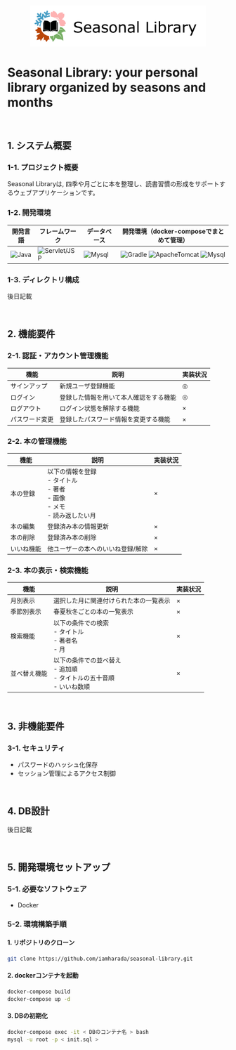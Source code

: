 
<div align="center"><img src="/img/logo.png" width="400"/></div>

# Seasonal Library: your personal library organized by seasons and months

<br>

## 1. システム概要
### 1-1. プロジェクト概要
Seasonal Libraryは, 四季や月ごとに本を整理し、読書習慣の形成をサポートするウェブアプリケーションです。

### 1-2. 開発環境 
|開発言語|フレームワーク|データベース|開発環境（docker-composeでまとめて管理）|
|---|---|---|---|
|![Java](https://img.shields.io/badge/Java-ED8B00?style=for-the-badge&logo=openjdk&logoColor=white)|![Servlet/JSP](https://img.shields.io/badge/-Servlet/JSP-007396.svg?logo=Servlet/JSP&style=for-the-badge)|![Mysql](https://img.shields.io/badge/MySQL-4479A1?style=for-the-badge&logo=mysql&logoColor=white)|![Gradle](https://img.shields.io/badge/Gradle-02303A?style=for-the-badge&logo=Gradle&logoColor=white)  ![ApacheTomcat](https://img.shields.io/badge/Apache%20Tomcat-F8DC75?style=for-the-badge&logo=apachetomcat&logoColor=black)  ![Mysql](https://img.shields.io/badge/MySQL-4479A1?style=for-the-badge&logo=mysql&logoColor=white)|

### 1-3. ディレクトリ構成
後日記載

<br>

## 2. 機能要件
### 2-1. 認証・アカウント管理機能
| 機能 | 説明 | 実装状況 |
| --- | --- | --- |
| サインアップ | 新規ユーザ登録機能 | ◎ |
| ログイン | 登録した情報を用いて本人確認をする機能 | ◎ |
| ログアウト | ログイン状態を解除する機能 | × |
| パスワード変更 | 登録したパスワード情報を変更する機能 | × |

### 2-2. 本の管理機能
| 機能 | 説明 | 実装状況 |
| --- | --- | --- |
| 本の登録 | 以下の情報を登録<br>- タイトル<br>- 著者<br>- 画像<br>- メモ<br>- 読み返したい月 | × |
| 本の編集 | 登録済み本の情報更新 | × |
| 本の削除 | 登録済み本の削除 | × |
| いいね機能 | 他ユーザーの本へのいいね登録/解除 | × |

### 2-3. 本の表示・検索機能
| 機能 | 説明 | 実装状況 |
| --- | --- | --- |
| 月別表示 | 選択した月に関連付けられた本の一覧表示 | × |
| 季節別表示 | 春夏秋冬ごとの本の一覧表示 | × |
| 検索機能 | 以下の条件での検索<br>- タイトル<br>- 著者名<br>- 月 | × |
| 並べ替え機能 | 以下の条件での並べ替え<br>- 追加順<br>- タイトルの五十音順<br>- いいね数順 | × |

<br>

## 3. 非機能要件
### 3-1. セキュリティ
- パスワードのハッシュ化保存
- セッション管理によるアクセス制御

<br>

## 4. DB設計
後日記載

<br>

## 5. 開発環境セットアップ
### 5-1. 必要なソフトウェア
- Docker

### 5-2. 環境構築手順
#### 1. リポジトリのクローン
```bash
git clone https://github.com/iamharada/seasonal-library.git
``` 

#### 2. dockerコンテナを起動
```bash
docker-compose build
docker-compose up -d
```

#### 3. DBの初期化
```bash
docker-compose exec -it < DBのコンテナ名 > bash
mysql -u root -p < init.sql >
```
